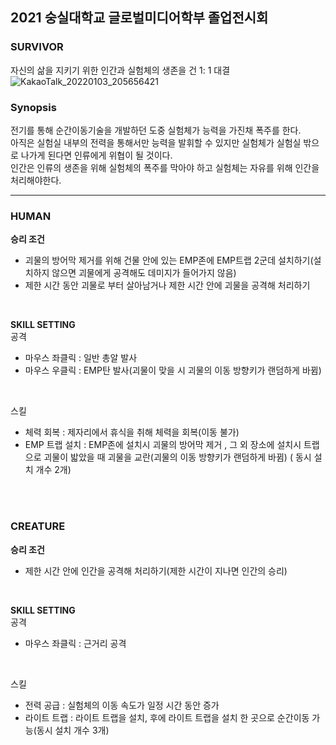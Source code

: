 ## 2021 숭실대학교 글로벌미디어학부 졸업전시회 
### SURVIVOR
자신의 삶을 지키기 위한 인간과 실험체의 생존을 건 1: 1 대결
![KakaoTalk_20220103_205656421](https://user-images.githubusercontent.com/44824456/147927828-41e4f603-74fb-4557-a527-893fdad76b1a.jpg)

### Synopsis
전기를 통해 순간이동기술을 개발하던 도중 실험체가 능력을 가진채 폭주를 한다.      
아직은 실험실 내부의 전력을 통해서만 능력을 발휘할 수 있지만 실험체가 실험실 밖으로 나가게 된다면 인류에게 위협이 될 것이다.      
인간은 인류의 생존을 위해 실험체의 폭주를 막아야 하고 실험체는 자유를 위해 인간을 처리해야한다.

----
### HUMAN
**승리 조건**
- 괴물의 방어막 제거를 위해 건물 안에 있는 EMP존에 EMP트랩 2군데 설치하기(설치하지 않으면 괴물에게 공격해도 데미지가 들어가지 않음)
- 제한 시간 동안 괴물로 부터 살아남거나 제한 시간 안에 괴물을 공격해 처리하기

<br>

**SKILL SETTING**     
공격
- 마우스 좌클릭 : 일반 총알 발사
- 마우스 우클릭 : EMP탄 발사(괴물이 맞을 시 괴물의 이동 방향키가 랜덤하게 바뀜)

<br>

스킬
- 체력 회복 : 제자리에서 휴식을 취해 체력을 회복(이동 불가)
- EMP 트랩 설치 : EMP존에 설치시 괴물의 방어막 제거 , 그 외 장소에 설치시 트랩으로 괴물이 밟았을 때 괴물을 교란(괴물의 이동 방향키가 랜덤하게 바뀜) ( 동시 설치 개수 2개)

<br>
<br>

### CREATURE

**승리 조건**
- 제한 시간 안에 인간을 공격해 처리하기(제한 시간이 지나면 인간의 승리)
<br>

**SKILL SETTING**    
공격
- 마우스 좌클릭 : 근거리 공격

<br>

스킬
- 전력 공급 : 실험체의 이동 속도가 일정 시간 동안 증가
- 라이트 트랩 : 라이트 트랩을 설치, 후에 라이트 트랩을 설치 한 곳으로 순간이동 가능(동시 설치 개수 3개)
